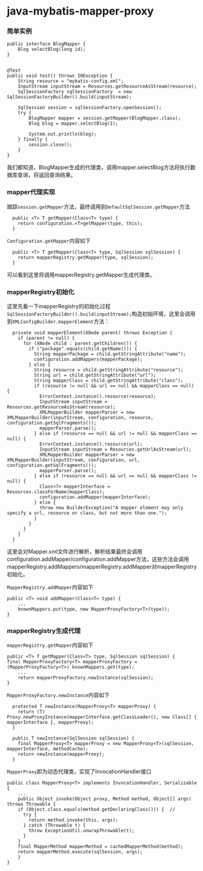 java-mybatis-mapper-proxy
========
### 简单实例
```
public interface BlogMapper {
    Blog selectBlog(long id);
}


@Test
public void test() throws IOException {
    String resource = "mybatis-config.xml";
    InputStream inputStream = Resources.getResourceAsStream(resource);
    SqlSessionFactory sqlSessionFactory  = new SqlSessionFactoryBuilder().build(inputStream);

    SqlSession session = sqlSessionFactory.openSession();
    try {
        BlogMapper mapper = session.getMapper(BlogMapper.class);
        Blog blog = mapper.selectBlog(1);

        System.out.println(blog);
    } finally {
        session.close();
    }
}
```
我们都知道，BlogMapper生成的代理类，调用mapper.selectBlog方法将执行数据库查询，将返回查询结果。

### mapper代理实现
跟踪`session.getMapper`方法，最终调用到`DefaultSqlSession.getMapper`方法
```
  public <T> T getMapper(Class<T> type) {
    return configuration.<T>getMapper(type, this);
  }
```
`Configuration.getMapper`内容如下
```
  public <T> T getMapper(Class<T> type, SqlSession sqlSession) {
    return mapperRegistry.getMapper(type, sqlSession);
  }
```
可以看到这里将调用mapperRegistry.getMapper生成代理类。

### mapperRegistry初始化
这里先看一下mapperRegistry的初始化过程
`SqlSessionFactoryBuilder().build(inputStream);`构造初始环境，这里会调用到`XMLConfigBuilder.mapperElement`方法：
```
  private void mapperElement(XNode parent) throws Exception {
    if (parent != null) {
      for (XNode child : parent.getChildren()) {
        if ("package".equals(child.getName())) {
          String mapperPackage = child.getStringAttribute("name");
          configuration.addMappers(mapperPackage);
        } else {
          String resource = child.getStringAttribute("resource");
          String url = child.getStringAttribute("url");
          String mapperClass = child.getStringAttribute("class");
          if (resource != null && url == null && mapperClass == null) {
            ErrorContext.instance().resource(resource);
            InputStream inputStream = Resources.getResourceAsStream(resource);
            XMLMapperBuilder mapperParser = new XMLMapperBuilder(inputStream, configuration, resource, configuration.getSqlFragments());
            mapperParser.parse();
          } else if (resource == null && url != null && mapperClass == null) {
            ErrorContext.instance().resource(url);
            InputStream inputStream = Resources.getUrlAsStream(url);
            XMLMapperBuilder mapperParser = new XMLMapperBuilder(inputStream, configuration, url, configuration.getSqlFragments());
            mapperParser.parse();
          } else if (resource == null && url == null && mapperClass != null) {
            Class<?> mapperInterface = Resources.classForName(mapperClass);
            configuration.addMapper(mapperInterface);
          } else {
            throw new BuilderException("A mapper element may only specify a url, resource or class, but not more than one.");
          }
        }
      }
    }
  }
```
这里会对Mapper.xml文件进行解析，解析结果最终会调用configuration.addMapper/configuration.addMapper方法，这些方法会调用mapperRegistry.addMappers/mapperRegistry.addMapper对mapperRegistry初始化。

`MapperRegistry.addMapper`内容如下
```
public <T> void addMapper(Class<T> type) {
    ...
    knownMappers.put(type, new MapperProxyFactory<T>(type));
}
```

### mapperRegistry生成代理
`mapperRegistry.getMapper`内容如下
```
public <T> T getMapper(Class<T> type, SqlSession sqlSession) {
final MapperProxyFactory<T> mapperProxyFactory = (MapperProxyFactory<T>) knownMappers.get(type);
    ...
    return mapperProxyFactory.newInstance(sqlSession);
}
```

`MapperProxyFactory.newInstance`内容如下
```
  protected T newInstance(MapperProxy<T> mapperProxy) {
    return (T) Proxy.newProxyInstance(mapperInterface.getClassLoader(), new Class[] { mapperInterface }, mapperProxy);
  }

  public T newInstance(SqlSession sqlSession) {
    final MapperProxy<T> mapperProxy = new MapperProxy<T>(sqlSession, mapperInterface, methodCache);
    return newInstance(mapperProxy);
  }
```
`MapperProxy`即为动态代理类，实现了InvocationHandler接口
```
public class MapperProxy<T> implements InvocationHandler, Serializable {
    ...
    public Object invoke(Object proxy, Method method, Object[] args) throws Throwable {
    if (Object.class.equals(method.getDeclaringClass())) {  // 
      try {
        return method.invoke(this, args);
      } catch (Throwable t) {
        throw ExceptionUtil.unwrapThrowable(t);
      }
    }
    final MapperMethod mapperMethod = cachedMapperMethod(method);
    return mapperMethod.execute(sqlSession, args);
    }
}
```
